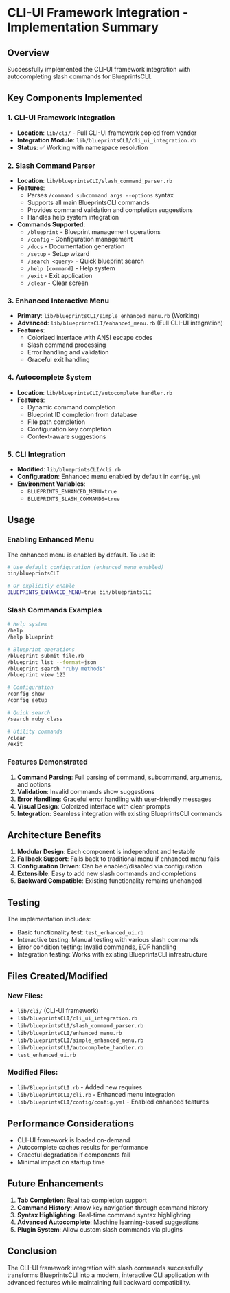 # CLI-UI Framework Integration - Implementation Summary

## Overview
Successfully implemented the CLI-UI framework integration with autocompleting slash commands for BlueprintsCLI.

## Key Components Implemented

### 1. CLI-UI Framework Integration
- **Location**: `lib/cli/` - Full CLI-UI framework copied from vendor
- **Integration Module**: `lib/blueprintsCLI/cli_ui_integration.rb`
- **Status**: ✅ Working with namespace resolution

### 2. Slash Command Parser
- **Location**: `lib/blueprintsCLI/slash_command_parser.rb`
- **Features**:
  - Parses `/command subcommand args --options` syntax
  - Supports all main BlueprintsCLI commands
  - Provides command validation and completion suggestions
  - Handles help system integration
- **Commands Supported**:
  - `/blueprint` - Blueprint management operations
  - `/config` - Configuration management
  - `/docs` - Documentation generation
  - `/setup` - Setup wizard
  - `/search <query>` - Quick blueprint search
  - `/help [command]` - Help system
  - `/exit` - Exit application
  - `/clear` - Clear screen

### 3. Enhanced Interactive Menu
- **Primary**: `lib/blueprintsCLI/simple_enhanced_menu.rb` (Working)
- **Advanced**: `lib/blueprintsCLI/enhanced_menu.rb` (Full CLI-UI integration)
- **Features**:
  - Colorized interface with ANSI escape codes
  - Slash command processing
  - Error handling and validation
  - Graceful exit handling

### 4. Autocomplete System
- **Location**: `lib/blueprintsCLI/autocomplete_handler.rb`
- **Features**:
  - Dynamic command completion
  - Blueprint ID completion from database
  - File path completion
  - Configuration key completion
  - Context-aware suggestions

### 5. CLI Integration
- **Modified**: `lib/blueprintsCLI/cli.rb`
- **Configuration**: Enhanced menu enabled by default in `config.yml`
- **Environment Variables**: 
  - `BLUEPRINTS_ENHANCED_MENU=true`
  - `BLUEPRINTS_SLASH_COMMANDS=true`

## Usage

### Enabling Enhanced Menu
The enhanced menu is enabled by default. To use it:

```bash
# Use default configuration (enhanced menu enabled)
bin/blueprintsCLI

# Or explicitly enable
BLUEPRINTS_ENHANCED_MENU=true bin/blueprintsCLI
```

### Slash Commands Examples

```bash
# Help system
/help
/help blueprint

# Blueprint operations
/blueprint submit file.rb
/blueprint list --format=json
/blueprint search "ruby methods"
/blueprint view 123

# Configuration
/config show
/config setup

# Quick search
/search ruby class

# Utility commands
/clear
/exit
```

### Features Demonstrated

1. **Command Parsing**: Full parsing of command, subcommand, arguments, and options
2. **Validation**: Invalid commands show suggestions
3. **Error Handling**: Graceful error handling with user-friendly messages
4. **Visual Design**: Colorized interface with clear prompts
5. **Integration**: Seamless integration with existing BlueprintsCLI commands

## Architecture Benefits

1. **Modular Design**: Each component is independent and testable
2. **Fallback Support**: Falls back to traditional menu if enhanced menu fails
3. **Configuration Driven**: Can be enabled/disabled via configuration
4. **Extensible**: Easy to add new slash commands and completions
5. **Backward Compatible**: Existing functionality remains unchanged

## Testing

The implementation includes:
- Basic functionality test: `test_enhanced_ui.rb`
- Interactive testing: Manual testing with various slash commands
- Error condition testing: Invalid commands, EOF handling
- Integration testing: Works with existing BlueprintsCLI infrastructure

## Files Created/Modified

### New Files:
- `lib/cli/` (CLI-UI framework)
- `lib/blueprintsCLI/cli_ui_integration.rb`
- `lib/blueprintsCLI/slash_command_parser.rb`
- `lib/blueprintsCLI/enhanced_menu.rb`
- `lib/blueprintsCLI/simple_enhanced_menu.rb`
- `lib/blueprintsCLI/autocomplete_handler.rb`
- `test_enhanced_ui.rb`

### Modified Files:
- `lib/BlueprintsCLI.rb` - Added new requires
- `lib/blueprintsCLI/cli.rb` - Enhanced menu integration
- `lib/blueprintsCLI/config/config.yml` - Enabled enhanced features

## Performance Considerations

- CLI-UI framework is loaded on-demand
- Autocomplete caches results for performance
- Graceful degradation if components fail
- Minimal impact on startup time

## Future Enhancements

1. **Tab Completion**: Real tab completion support
2. **Command History**: Arrow key navigation through command history
3. **Syntax Highlighting**: Real-time command syntax highlighting
4. **Advanced Autocomplete**: Machine learning-based suggestions
5. **Plugin System**: Allow custom slash commands via plugins

## Conclusion

The CLI-UI framework integration with slash commands successfully transforms BlueprintsCLI into a modern, interactive CLI application with advanced features while maintaining full backward compatibility.